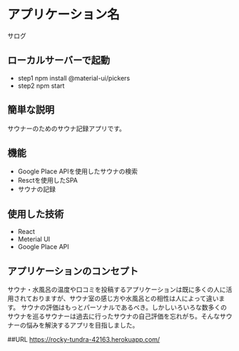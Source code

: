 # アプリケーション名
サログ
 
## ローカルサーバーで起動
- step1 npm install @material-ui/pickers
- step2 npm start
 
## 簡単な説明
 サウナーのためのサウナ記録アプリです。

## 機能
 
- Google Place APIを使用したサウナの検索
- Resctを使用したSPA
- サウナの記録
 
## 使用した技術
 
- React
- Meterial UI
- Google Place API
 
## アプリケーションのコンセプト
サウナ・水風呂の温度や口コミを投稿するアプリケーションは既に多くの人に活用されておりますが、サウナ室の感じ方や水風呂との相性は人によって違います。
サウナの評価はもっとパーソナルであるべき。しかしいろいろな数多くのサウナを巡るサウナーは過去に行ったサウナの自己評価を忘れがち。そんなサウナーの悩みを解決するアプリを目指しました。

##URL
https://rocky-tundra-42163.herokuapp.com/

 
